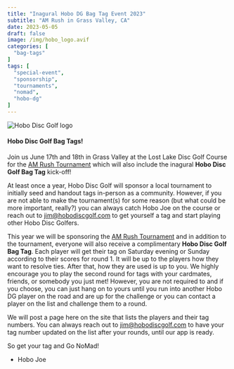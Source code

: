 ```yaml
---
title: "Inagural Hobo DG Bag Tag Event 2023"
subtitle: "AM Rush in Grass Valley, CA"
date: 2023-05-05
draft: false
image: /img/hobo_logo.avif
categories: [
  "bag-tags"
]
tags: [
  "special-event",
  "sponsorship",
  "tournaments",
  "nomad",
  "hobo-dg"
]
---
```

![Hobo Disc Golf logo](/img/hobo_logo.avif)

#### Hobo Disc Golf Bag Tags!
Join us June 17th and 18th in Grass Valley at the Lost Lake Disc Golf Course for the [AM Rush Tournament](https://www.discgolfscene.com/tournaments/The_Am_Rush_2023) which will also include the inagural **Hobo Disc Golf Bag Tag** kick-off!

At least once a year, Hobo Disc Golf will sponsor a local tournament to initially seed and handout tags in-person as a community. However, if you are not able to make the tournament(s) for some reason (but what could be more important, really?) you can always catch Hobo Joe on the course or reach out to jim@hobodiscgolf.com to get yourself a tag and start playing other Hobo Disc Golfers.

This year we will be sponsoring the [AM Rush Tournament](https://www.discgolfscene.com/tournaments/The_Am_Rush_2023) and in addition to the tournament, everyone will also receive a complimentary **Hobo Disc Golf Bag Tag**. Each player will get their tag on Saturday evening or Sunday according to their scores for round 1. It will be up to the players how they want to resolve ties. After that, how they are used is up to you. We highly encourage you to play the second round for tags with your cardmates, friends, or somebody you just met! However, you are not required to and if you choose, you can just hang on to yours until you run into another Hobo DG player on the road and are up for the challenge or you can contact a player on the list and challenge them to a round.

We will post a page here on the site that lists the players and their tag numbers. You can always reach out to jim@hobodiscgolf.com to have your tag number updated on the list after your rounds, until our app is ready.

So get your tag and Go NoMad!

- Hobo Joe
